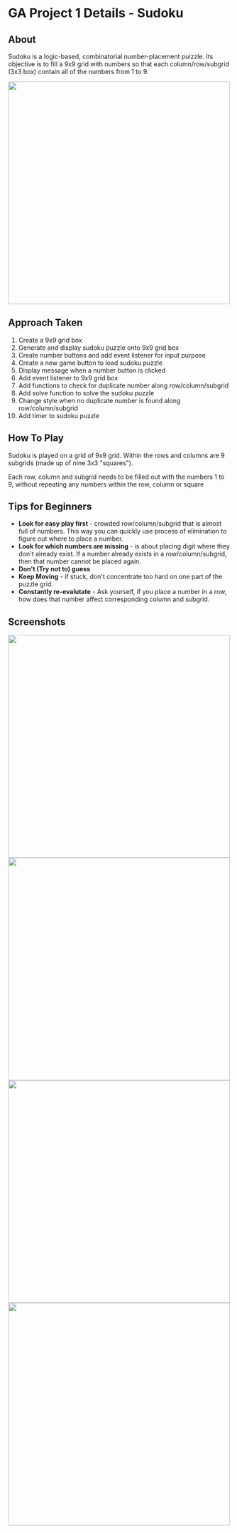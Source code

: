 # GA Project 1 Details - Sudoku

<h2>About</h2>


<p> Sudoku is a logic-based, combinatorial number-placement puizzle. Its objective is to fill a 9x9 grid with numbers so that each column/row/subgrid (3x3 box) contain all of the numbers from 1 to 9.</p>

<img src="https://github.com/hzhec93/Project-1-Sudoku/assets/127362399/6b4ba028-666e-41fd-9eb9-01a2a362b401" width="500">

<h2>Approach Taken</h2>
<ol>
  <li>Create a 9x9 grid box</li>
  <li>Generate and display sudoku puzzle onto 9x9 grid box</li>
  <li>Create number buttons and add event listener for input purpose</li>
  <li>Create a new game button to load sudoku puzzle</li>
  <li>Display message when a number button is clicked</li>
  <li>Add event listener to 9x9 grid box</li> 
  <li>Add functions to check for duplicate number along row/column/subgrid</li>
  <li>Add solve function to solve the sudoku puzzle</li>
  <li>Change style when no duplicate number is found along row/column/subgrid</li>
  <li>Add timer to sudoku puzzle</li>
</ol>

  
<h2>How To Play</h2>
<p> Sudoku is played on a grid of 9x9 grid. Within the rows and columns are 9 subgrids (made up of nine 3x3 "squares"). </p>
<p>Each row, column and subgrid needs to be filled out with the numbers 1 to 9, without repeating any numbers within the row, column or square</p>

<h2>Tips for Beginners</h2>
<ul>
  <li><b>Look for easy play first</b> - crowded row/column/subgrid that is almost full of numbers. This way you can quickly use process of elimination to figure out where to place a number.</li>
  <li><b>Look for which numbers are missing</b> - is about placing digit where they don't already exist. If a number already exists in a row/column/subgrid, then that number cannot be placed again.</li>
  <li><b>Don't (Try not to) guess</b></li>
  <li><b>Keep Moving</b> - if stuck, don't concentrate too hard on one part of the puzzle grid.</li>
  <li><b>Constantly re-evalutate</b> - Ask yourself, if you place a number in a row, how does that number affect corresponding column and subgrid.</li>
</ul>


<h2>Screenshots</h2>


<img src="https://github.com/hzhec93/Project-1-Sudoku/assets/127362399/5ca2b454-9f88-44a2-9636-1be52faf2452" width="500">
<img src="https://github.com/hzhec93/Project-1-Sudoku/assets/127362399/d65f9b57-8976-40df-b1b3-84c644376348" width="500">
<img src="https://github.com/hzhec93/Project-1-Sudoku/assets/127362399/5c816f1a-ea6f-41d0-8fce-bead732745f7" width="500">
<img src="https://github.com/hzhec93/Project-1-Sudoku/assets/127362399/18e5c029-f156-4a11-b543-91ab8649ec63" width="500">

